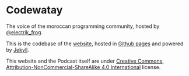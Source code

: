 # Codewatay
The voice of the moroccan programming community, hosted by [@electrik_frog](https://twitter.com/electrik_frog).

This is the codebase of the [website](http://codewatay.com/), hosted in [Github pages](https://pages.github.com/) and powered by [Jekyll](https://jekyllrb.com/).

This website and the Podcast itself are under [Creative Commons, Attribution-NonCommercial-ShareAlike 4.0 International](http://creativecommons.org/licenses/by-nc-sa/4.0/) license.